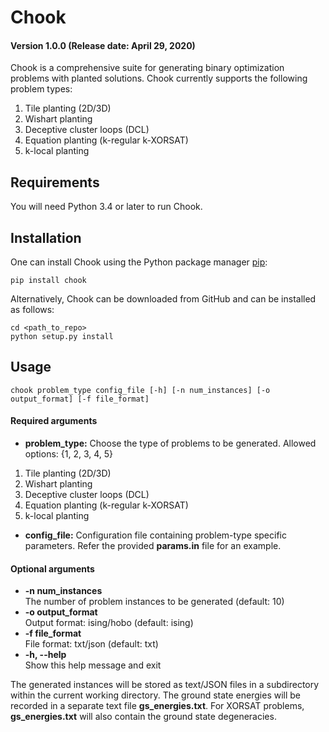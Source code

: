 # Chook #
#### Version 1.0.0 (Release date: April 29, 2020) ####

Chook is a comprehensive suite for generating binary optimization problems with planted solutions.
Chook currently supports the following problem types:
1. Tile planting (2D/3D) 
2. Wishart planting 
3. Deceptive cluster loops (DCL)
4. Equation planting (k-regular k-XORSAT)
5. k-local planting

## Requirements ##

You will need Python 3.4 or later to run Chook.

## Installation ##

One can install Chook using the Python package manager [pip](https://pip.pypa.io/en/stable/):

```
pip install chook
```

Alternatively, Chook can be downloaded from GitHub and can be installed as follows:

```
cd <path_to_repo>
python setup.py install
```

## Usage ## 
```
chook problem_type config_file [-h] [-n num_instances] [-o output_format] [-f file_format] 
```
#### Required arguments ####
* **problem_type:**
Choose the type of problems to be generated. Allowed options: {1, 2, 3, 4, 5}
1. Tile planting (2D/3D) 
2. Wishart planting 
3. Deceptive cluster loops (DCL)
4. Equation planting (k-regular k-XORSAT)  
5. k-local planting
                     
* **config_file:**
Configuration file containing problem-type specific parameters. 
Refer the provided **params.in** file for an example.

#### Optional arguments ####
  * **-n num_instances**  
    The number of problem instances to be generated (default: 10)
  * **-o output_format**  
    Output format: ising/hobo (default: ising)
  * **-f file_format**    
    File format: txt/json (default: txt)
  * **-h, --help**        
    Show this help message and exit

The generated instances will be stored as text/JSON files in a subdirectory within the
current working directory. The ground state energies will be recorded in a separate text
file **gs_energies.txt**. For XORSAT problems, **gs_energies.txt** will also contain the
ground state degeneracies.

